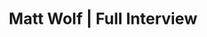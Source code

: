 ---
title:  Matt Wolf | Full Interview
category: director-interviews
code: <iframe src="https://player.vimeo.com/video/59849251?title=0&byline=0&portrait=0" width="640" height="360" frameborder="0" allow="autoplay; fullscreen" allowfullscreen></iframe>
---